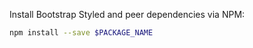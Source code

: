Install Bootstrap Styled and peer dependencies via NPM:

```bash
npm install --save $PACKAGE_NAME
```
